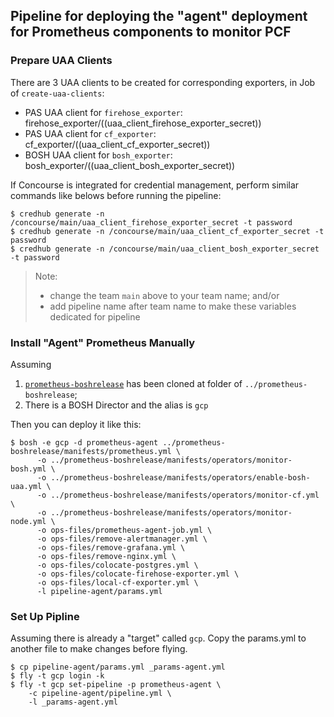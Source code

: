 ## Pipeline for deploying the "agent" deployment for Prometheus components to monitor PCF

### Prepare UAA Clients

There are 3 UAA clients to be created for corresponding exporters, in Job of `create-uaa-clients`:
- PAS UAA client for `firehose_exporter`: firehose_exporter/((uaa_client_firehose_exporter_secret))
- PAS UAA client for `cf_exporter`: cf_exporter/((uaa_client_cf_exporter_secret))
- BOSH UAA client for `bosh_exporter`: bosh_exporter/((uaa_client_bosh_exporter_secret))

If Concourse is integrated for credential management, perform similar commands like belows before running the pipeline:
```
$ credhub generate -n /concourse/main/uaa_client_firehose_exporter_secret -t password
$ credhub generate -n /concourse/main/uaa_client_cf_exporter_secret -t password
$ credhub generate -n /concourse/main/uaa_client_bosh_exporter_secret -t password
```
> Note: 
> - change the team `main` above to your team name; and/or 
> - add pipeline name after team name to make these variables dedicated for pipeline 


### Install "Agent" Prometheus Manually

Assuming
1. [`prometheus-boshrelease`](https://github.com/bosh-prometheus/prometheus-boshrelease.git) has been cloned at folder of `../prometheus-boshrelease`;
2. There is a BOSH Director and the alias is `gcp`

Then you can deploy it like this:
```
$ bosh -e gcp -d prometheus-agent ../prometheus-boshrelease/manifests/prometheus.yml \
      -o ../prometheus-boshrelease/manifests/operators/monitor-bosh.yml \
      -o ../prometheus-boshrelease/manifests/operators/enable-bosh-uaa.yml \
      -o ../prometheus-boshrelease/manifests/operators/monitor-cf.yml \
      -o ../prometheus-boshrelease/manifests/operators/monitor-node.yml \
      -o ops-files/prometheus-agent-job.yml \
      -o ops-files/remove-alertmanager.yml \
      -o ops-files/remove-grafana.yml \
      -o ops-files/remove-nginx.yml \
      -o ops-files/colocate-postgres.yml \
      -o ops-files/colocate-firehose-exporter.yml \
      -o ops-files/local-cf-exporter.yml \
      -l pipeline-agent/params.yml
```


### Set Up Pipline

Assuming there is already a "target" called `gcp`.
Copy the params.yml to another file to make changes before flying.
```
$ cp pipeline-agent/params.yml _params-agent.yml
$ fly -t gcp login -k
$ fly -t gcp set-pipeline -p prometheus-agent \
    -c pipeline-agent/pipeline.yml \
    -l _params-agent.yml
```